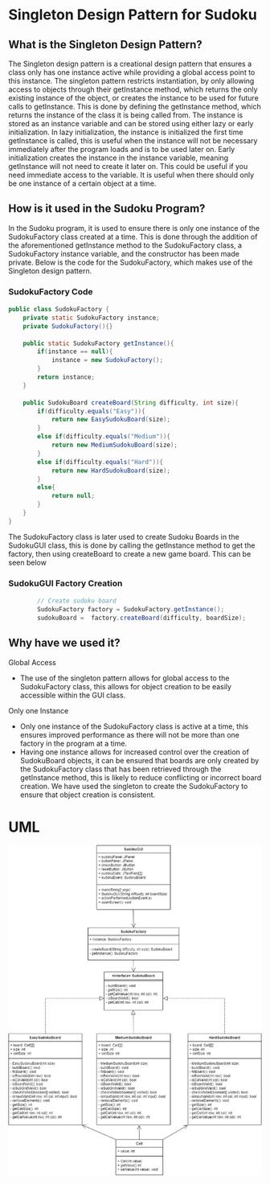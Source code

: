 # Singleton Design Pattern for Sudoku

## What is the Singleton Design Pattern?
The Singleton design pattern is a creational design pattern that ensures a class only has one instance active while providing a global access point to this instance. The singleton pattern restricts instantiation, by only allowing access to objects through their getInstance method, which returns the only existing instance of the object, or creates the instance to be used for future calls to getInstance. This is done by defining the getInstance method, which returns the instance of the class it is being called from. The instance is stored as an instance variable and can be stored using either lazy or early initialization. In lazy initialization, the instance is initialized the first time getInstance is called, this is useful when the instance will not be necessary immediately after the program loads and is to be used later on. Early initialization creates the instance in the instance variable, meaning getInstance will not need to create it later on. This could be useful if you need immediate access to the variable. It is useful when there should only be one instance of a certain object at a time.

## How is it used in the Sudoku Program?
In the Sudoku program, it is used to ensure there is only one instance of the SudokuFactory class created at a time. This is done through the addition of the aforementioned getInstance method to the SudokuFactory class, a SudokuFactory instance variable, and the constructor has been made private. 
Below is the code for the SudokuFactory, which makes use of the Singleton design pattern.
### **SudokuFactory Code**
```java
public class SudokuFactory {
    private static SudokuFactory instance;
    private SudokuFactory(){}
    
    public static SudokuFactory getInstance(){
        if(instance == null){
            instance = new SudokuFactory();
        }
        return instance;
    }

    public SudokuBoard createBoard(String difficulty, int size){
        if(difficulty.equals("Easy")){
            return new EasySudokuBoard(size);
        }
        else if(difficulty.equals("Medium")){
            return new MediumSudokuBoard(size);
        }
        else if(difficulty.equals("Hard")){
            return new HardSudokuBoard(size);
        }
        else{
            return null;
        }
    }
}

```

The SudokuFactory class is later used to create Sudoku Boards in the SudokuGUI class, this is done by calling the getInstance method to get the factory, then using createBoard to create a new game board. This can be seen below
### **SudokuGUI Factory Creation**
```java
        // Create sudoku board
        SudokuFactory factory = SudokuFactory.getInstance();
        sudokuBoard =  factory.createBoard(difficulty, boardSize);
```

## Why have we used it?
Global Access
- The use of the singleton pattern allows for global access to the SudokuFactory class, this allows for object creation to be easily accessible within the GUI class.

Only one Instance
- Only one instance of the SudokuFactory class is active at a time, this ensures improved performance as there will not be more than one factory in the program at a time.
- Having one instance allows for increased control over the creation of SudokuBoard objects, it can be ensured that boards are only created by the SudokuFactory class that has been retrieved through the getInstance method, this is likely to reduce conflicting or incorrect board creation.
We have used the singleton to create the SudokuFactory to ensure that object creation is consistent. 


# UML
![Singleton UML](../data/Singleton-UML.png)
